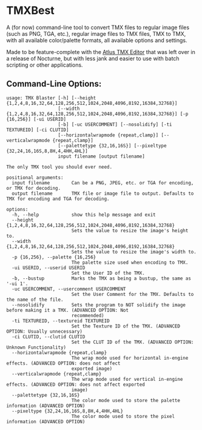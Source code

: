 # TMXBest
A (for now) command-line tool to convert TMX files to regular image files (such as PNG, TGA, etc.), regular image files to TMX files, TMX to TMX, with all available color/palette formats, all available options and settings. 

Made to be feature-complete with the [Atlus TMX Editor](https://tcrf.net/Shin_Megami_Tensei:_Nocturne#Leftover_TMX_Editor) that was left over in a release of Nocturne, but with less jank and easier to use with batch scripting or other applications.

## Command-Line Options:
```
usage: TMX Blaster [-h] [--height {1,2,4,8,16,32,64,128,256,512,1024,2048,4096,8192,16384,32768}]
                   [--width {1,2,4,8,16,32,64,128,256,512,1024,2048,4096,8192,16384,32768}] [-p {16,256}] [-ui USERID]
                   [-b] [-uc USERCOMMENT] [--nosolidify] [-ti TEXTUREID] [-ci CLUTID]
                   [--horizontalwrapmode {repeat,clamp}] [--verticalwrapmode {repeat,clamp}]
                   [--palettetype {32,16,16S}] [--pixeltype {32,24,16,16S,8,8H,4,4HH,4HL}]
                   input filename [output filename]

The only TMX tool you should ever need.

positional arguments:
  input filename        Can be a PNG, JPEG, etc. or TGA for encoding, or TMX for decoding.
  output filename       TMX file or image file to output. Defaults to TMX for encoding and TGA for decoding.

options:
  -h, --help            show this help message and exit
  --height {1,2,4,8,16,32,64,128,256,512,1024,2048,4096,8192,16384,32768}
                        Sets the value to resize the image's height to.
  --width {1,2,4,8,16,32,64,128,256,512,1024,2048,4096,8192,16384,32768}
                        Sets the value to resize the image's width to.
  -p {16,256}, --palette {16,256}
                        The palette size used when encoding to TMX.
  -ui USERID, --userid USERID
                        Set the User ID of the TMX.
  -b, --bustup          Marks the TMX as being a bustup, the same as '-ui 1'.
  -uc USERCOMMENT, --usercomment USERCOMMENT
                        Set the User Comment for the TMX. Defaults to the name of the file.
  --nosolidify          Sets the program to NOT solidify the image before making it a TMX. (ADVANCED OPTION: Not
                        recommended)
  -ti TEXTUREID, --textureid TEXTUREID
                        Set the Texture ID of the TMX. (ADVANCED OPTION: Usually unnecessary)
  -ci CLUTID, --clutid CLUTID
                        Set the CLUT ID of the TMX. (ADVANCED OPTION: Unknown Functionality)
  --horizontalwrapmode {repeat,clamp}
                        The wrap mode used for horizontal in-engine effects. (ADVANCED OPTION: does not affect
                        exported image)
  --verticalwrapmode {repeat,clamp}
                        The wrap mode used for vertical in-engine effects. (ADVANCED OPTION: does not affect exported
                        image)
  --palettetype {32,16,16S}
                        The color mode used to store the palette information (ADVANCED OPTION)
  --pixeltype {32,24,16,16S,8,8H,4,4HH,4HL}
                        The color mode used to store the pixel information (ADVANCED OPTION)
```
